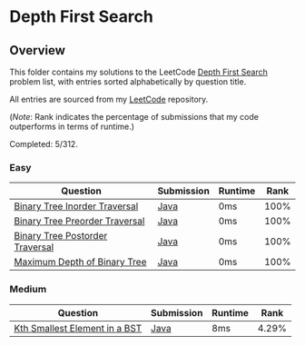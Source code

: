# Depth First Search

## Overview
This folder contains my solutions to the LeetCode [Depth First Search](https://leetcode.com/problem-list/depth-first-search/) problem list,
with entries sorted alphabetically by question title.

All entries are sourced from my [LeetCode](https://github.com/shumarb/leetcode) repository.

(*Note*: Rank indicates the percentage of submissions that my code outperforms in terms of runtime.)

Completed: 5/312.

### Easy
| Question                                                                                                      | Submission                                                                                               | Runtime | Rank |
|---------------------------------------------------------------------------------------------------------------|----------------------------------------------------------------------------------------------------------|---------|------|
| [Binary Tree Inorder Traversal](https://leetcode.com/problems/binary-tree-inorder-traversal/description/)     | [Java](https://github.com/shumarb/leetcode/blob/main/submissions/java/BinaryTreeInorderTraversal.java)   | 0ms     | 100% |
| [Binary Tree Preorder Traversal](https://leetcode.com/problems/binary-tree-preorder-traversal/description/)   | [Java](https://github.com/shumarb/leetcode/blob/main/submissions/java/BinaryTreePreorderTraversal.java)  | 0ms     | 100% |
| [Binary Tree Postorder Traversal](https://leetcode.com/problems/binary-tree-postorder-traversal/description/) | [Java](https://github.com/shumarb/leetcode/blob/main/submissions/java/BinaryTreePostorderTraversal.java) | 0ms     | 100% |
| [Maximum Depth of Binary Tree](https://leetcode.com/problems/maximum-depth-of-binary-tree/description/)       | [Java](https://github.com/shumarb/leetcode/blob/main/submissions/java/MaximumDepthOfBinaryTree.java)     | 0ms     | 100% |

### Medium
| Question                                                                                                  | Submission                                                                                           | Runtime | Rank  |
|-----------------------------------------------------------------------------------------------------------|------------------------------------------------------------------------------------------------------|---------|-------|
| [Kth Smallest Element in a BST](https://leetcode.com/problems/kth-smallest-element-in-a-bst/description/) | [Java](https://github.com/shumarb/leetcode/blob/main/submissions/java/KthSmallestElementInABST.java) | 8ms     | 4.29% |

